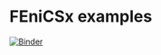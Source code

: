 # FEniCSx examples

[![Binder](https://mybinder.org/badge_logo.svg)](https://mybinder.org/v2/gh/michalhabera/fenicsx-examples/HEAD)
